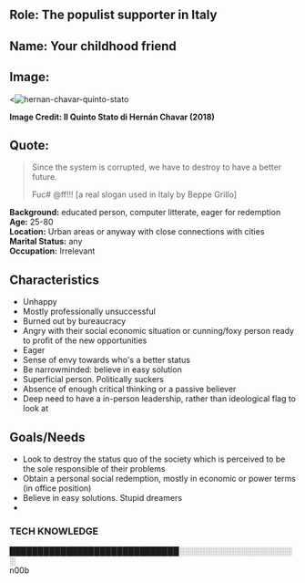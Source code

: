 
## Role: The populist supporter in Italy

## Name: Your childhood friend

## Image: 
<![hernan-chavar-quinto-stato](https://user-images.githubusercontent.com/95746602/145186726-adede168-cd08-4171-8177-3e55f3762f1b.jpg)
>

**Image Credit: Il Quinto Stato di Hernán Chavar (2018)**

## Quote:

> Since the system is corrupted, we have to destroy to have a better future.
> 
> Fuc# @ff!!! [a real slogan used in Italy by Beppe Grillo]

**Background:** educated person, computer litterate, eager for redemption 
**Age:** 25-80<br> 
**Location:** Urban areas or anyway with close connections with cities <br> 
**Marital Status:** any <br> 
**Occupation:** Irrelevant <br> 


## Characteristics
* Unhappy
* Mostly professionally unsuccessful
* Burned out by bureaucracy
* Angry with their social economic situation or cunning/foxy person ready to profit of the new opportunities
* Eager
* Sense of envy towards who's a better status 
* Be narrowminded: believe in easy solution
* Superficial person. Politically suckers
* Absence of enough critical thinking or a passive believer
* Deep need to have a in-person leadership, rather than ideological flag to look at 

## Goals/Needs

* Look to destroy the status quo of the society which is perceived to be the sole responsible of their problems 
* Obtain a personal social redemption, mostly in economic or power terms (in office position)
* Believe in easy solutions. Stupid dreamers
* 

### TECH KNOWLEDGE
██████████████████████████████░░░░░░░░░░░░░░░░░░░░░<br> 
n00b     
